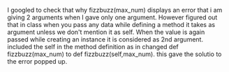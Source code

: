 I googled to check that why fizzbuzz(max_num) displays an error that i am giving 2 arguments when I gave only one argument.
However figured out that in class when you pass any data while defining a method it takes as argument unless we don't mention it as self. When the value is again passed while creating an instance it is considered as 2nd argument.
included the self in the method definition as in changed def fizzbuzz(max_num) to def fizzbuzz(self,max_num). this gave the solutio to the error popped up.